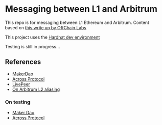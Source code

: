 # Messaging between L1 and Arbitrum

This repo is for messaging between L1 Ethereum and Arbitrum. Content based on [this write up by OffChain Labs](https://developer.offchainlabs.com/docs/l1_l2_messages).

This project uses the [Hardhat dev environment](https://hardhat.org/)

Testing is still in progress...

## References

- [MakerDao](https://github.com/makerdao/arbitrum-dai-bridge)
- [Across Protocol](https://github.com/across-protocol/contracts-v1)
- [LivePeer](https://github.com/livepeer/arbitrum-lpt-bridge)
- [On Arbitrum L2 aliasing](https://developer.offchainlabs.com/docs/l1_l2_messages#address-aliasing)

### On testing

- [Maker Dao](https://github.com/makerdao/arbitrum-dai-bridge/tree/master/test)
- [Across Protocol](https://github.com/across-protocol/contracts-v1/blob/master/test/insured-bridge/ArbitrumMessenger.js)


